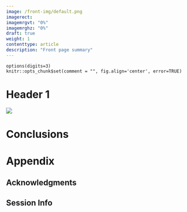 ```yaml
---
image: /front-img/default.png
imagerect:
imagemrgvt: "0%"
imagemrghz: "0%"
draft: true
weight: 1
contenttype: article
description: "Front page summary"
---
```


```{r echo=FALSE}
options(digits=3)
knitr::opts_chunk$set(comment = "", fig.align='center', error=TRUE)
```

# Header 1

<!-- this needs to become a shortcode -->
<img
  id='front-img' src='/front-img/default.png'
  class='post-inset-image'
/>

# Conclusions

<!-- this needs to become a shortcode -->
<!-- this is populated by JS in feedback.html partial -->
<p id='feedback-cont'></p>

# Appendix

## Acknowledgments

## Session Info
